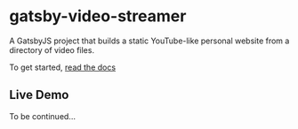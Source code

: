 # gatsby-video-streamer

A GatsbyJS project that builds a static YouTube-like personal website from a directory of video files.

To get started, [read the docs](http://flyingkatsu.com/gatsby-video-streamer)

## Live Demo

To be continued...

